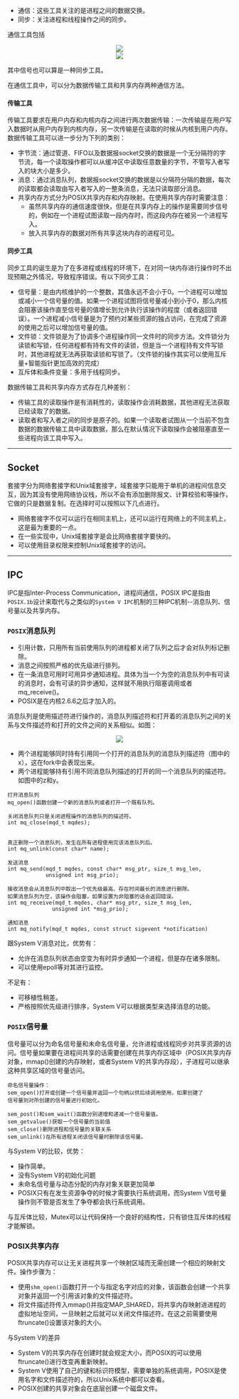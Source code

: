 - 通信：这些工具关注的是进程之间的数据交换。
- 同步：关注进程和线程操作之间的同步。

通信工具包括
<div align=center>
<img src="../img/通信工具.png">
</div>
<div align=center>
<img src="../img/同步工具.png">
</div>

其中信号也可以算是一种同步工具。

在通信工具中，可以分为数据传输工具和共享内存两种通信方法。

#### 传输工具
传输工具要求在用户内存和内核内存之间进行两次数据传输：一次传输是在用户写入数据时从用户内存到内核内存，另一次传输是在读取的时候从内核到用户内存。数据传输工具可以进一步分为下列的类别：
- 字节流：通过管道、FIFO以及数据报socket交换的数据是一个无分隔符的字节流，每一个读取操作都可以从缓冲区中读取任意数量的字节，不管写入者写入的块大小是多少。
- 消息：通过消息队列，数据报socket交换的数据是以分隔符分隔的数据，每次的读取都会读取由写入者写入的一整条消息，无法只读取部分消息。
- 共享内存方式分为POSIX共享内存和内存映射。在使用共享内存时需要注意：
  - 虽然共享内存的通信速度很快，但是在共享内存上的操作是需要同步信号的，例如在一个进程试图读取一段内存时，而这段内存在被另一个进程写入。
  - 放入共享内存的数据对所有共享这块内存的进程可见。

#### 同步工具
同步工具的诞生是为了在多进程或线程的环境下，在对同一块内存进行操作时不出现预期之外情况，导致程序错误。有以下同步工具：
- 信号量：是由内核维护的一个整数，其值永远不会小于0。一个进程可以增加或减小一个信号量的值。如果一个进程试图将信号量减小到小于0，那么内核会阻塞该操作直至信号量的值增长到允许执行该操作的程度（或者返回错误）。一个进程减小信号量是为了预约对某些资源的独占访问，在完成了资源的使用之后可以增加信号量的值。
- 文件锁：文件锁是为了协调多个进程操作同一文件时的同步方法。文件锁分为读锁和写锁，任何进程都有持有文件的读锁，但是当一个进程持有文件写锁时，其他进程就无法再获取读锁和写锁了。（文件锁的操作其实可以使用互斥量+智能指针更加高效的完成）
- 互斥体和条件变量：多用于线程同步。

数据传输工具和共享内存方式存在几种差别：
- 传输工具的读取操作是有消耗性的，读取操作会消耗数据，其他进程无法获取已经读取了的数据。
- 读取者和写入者之间的同步是原子的。如果一个读取者试图从一个当前不包含数据的数据传输工具中读取数据，那么在默认情况下读取操作会被阻塞直至一些进程向该工具中写入。

---

## Socket
套接字分为网络套接字和Unix域套接字，域套接字只能用于单机的进程间信息交互，因为其没有使用网络协议栈，所以不会有添加删除报文、计算校验和等操作，它做的只是数据复制。在选择时可以按照以下几点进行。
- 网络套接字不仅可以运行在相同主机上，还可以运行在网络上的不同主机上，这是最为重要的一点。
- 在一些实现中，Unix域套接字是会比网络套接字要快的。
- 可以使用目录权限来控制Unix域套接字的访问。

---

## IPC
IPC是指Inter-Process Communication，进程间通信，POSIX IPC是指由`POSIX.1b`设计来取代与之类似的`System V IPC`机制的三种IPC机制--消息队列、信号量以及共享内存。


### `POSIX`消息队列

- 引用计数，只用所有当前使用队列的进程都关闭了队列之后才会对队列标记删除。
- 消息之间按照严格的优先级进行排列。
- 在一条消息可用时可用异步通知进程。具体为当一个为空的消息队列中有可读的消息时，会有可读的异步通知，这样就不用执行阻塞调用或者mq_receive()。
- POSIX是在内核2.6.6之后才加入的。

消息队列是使用描述符进行操作的，消息队列描述符和打开着的消息队列之间的关系与文件描述符和打开的文件之间的关系相似。如图：

<div align=center>
<img src="../img/消息队列描述符.png">
</div>

- 两个进程能够同时持有引用同一个打开的消息队列的消息队列描述符（图中的x），这在fork中会表现出来。
- 两个进程能够持有引用不同消息队列描述的打开的同一个消息队列的描述符。如图中的z和y。


```
打开消息队列
mq_open()函数创建一个新的消息队列或者打开一个既有队列。

关闭消息队列只是关闭进程操作的消息队列的描述符。
int mq_close(mqd_t mqdes);


真正删除一个消息队列，发生在所有进程使用完该消息队列后。
int mq_unlink(const char* name);

发送消息
int mq_send(mqd_t mqdes, const char* msg_ptr, size_t msg_len,
            unsigned int msg_prio);

接收消息会从消息队列中取出一个优先级最高、存在时间最长的消息进行删除。
如果消息队列为空，该操作会阻塞，如果设置为非阻塞的话会返回错误。
int mq_receive(mqd_t mqdes, char* msg_ptr, size_t msg_len,
              unsigned int *msg_prio);

通知消息
int mq_notify(mqd_t mqdes, const struct sigevent *notification)
```

跟System V消息对比，优势有：
- 允许在消息队列状态由空变为有时异步通知一个进程，但是存在诸多限制。
- 可以使用epoll等对其进行监控。

不足有：
- 可移植性稍差。
- 严格按照优先级进行排序，System V可以根据类型来选择消息的功能。

### `POSIX`信号量
信号量可以分为命名信号量和未命名信号量，允许进程或线程同步对共享资源的访问。信号量如果要在进程间共享的话需要创建在共享内存区域中（POSIX共享内存对象，mmap()创建的内存映射，或者System V的共享内存段），子进程可以继承这种共享区域的信号量访问。
```
命名信号量操作：
sem_open()打开或创建一个信号量并返回一个句柄以供后续调用使用，如果创建了
信号量则对所创建的信号量进行初始化。

sem_post()和sem_wait()函数分别递增和递减一个信号量值。
sem_getvalue()获取一个信号量的当前值
sem_close()删除进程和信号量的关联关系
sem_unlink()在所有进程关闭该信号量时删除该信号量。
```

与System V的比较，优势：
- 操作简单。
- 没有System V的初始化问题
- 未命名信号量与动态分配的内存对象关联更加简单
- POSIX只有在发生资源争夺的时候才需要执行系统调用，而System V信号量操作则不管是否发生了争夺都会执行系统调用。

与互斥体比较，Mutex可以让代码保持一个良好的结构性，只有锁住互斥体的线程才能解锁。

### POSIX共享内存
POSIX共享内存可以让无关进程共享一个映射区域而无需创建一个相应的映射文件。操作步骤为：
- 使用`shm_open()`函数打开一个与指定名字对应的对象，该函数会创建一个共享对象并返回一个引用该对象的文件描述符。
- 将文件描述符传入mmap()并指定MAP_SHARED，将共享内存映射进进程的虚拟地址空间，一旦映射之后就可以关闭文件描述符。在这之前需要使用ftruncate()设置该对象的大小。

与System V的差异
- System V的共享内存在创建时就会规定大小，而POSIX的可以使用ftruncate()进行改变再重新映射。
- System V使用了自己的键和标识符模型，需要单独的系统调用，POSIX是使用名字和文件描述符的，所以Unix系统中都可以查看。
- POSIX创建的共享对象会在底层创建一个磁盘文件。
